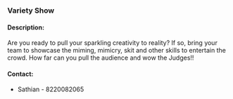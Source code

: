 ### Variety Show

#### <!-- <i class="fas fa-edit"></i> --> Description:
  Are you ready to pull your sparkling creativity to reality? If so, bring your team to showcase the miming, mimicry, skit and other skills to entertain the crowd. How far can you pull the audience and wow the Judges!!

#### <!-- <i class="fas fa-phone"></i> --> Contact:
  * Sathian - 8220082065
